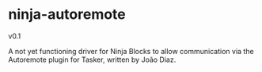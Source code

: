 ninja-autoremote
================

v0.1

A not yet functioning driver for Ninja Blocks to allow communication via the Autoremote plugin for Tasker, written by Jo&atilde;o Diaz.
